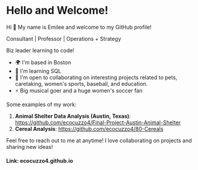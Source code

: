 # Hello and Welcome!

Hi 👋 My name is Emilee and welcome to my GitHub profile!

Consultant | Professor | Operations + Strategy 


Biz leader learning to code! 

* 🌍  I'm based in Boston
* 🧠  I'm learning SQL
* 🤝  I'm open to collaborating on interesting projects related to pets, caretaking, women's sports, baseball, and education.
*  ⚡   Big musical goer and a huge women's soccer fan

Some examples of my work:

1. **Animal Shelter Data Analysis (Austin, Texas)**: https://github.com/ecocuzzo4/Final-Project-Austin-Animal-Shelter
2. **Cereal Analysis**: https://github.com/ecocuzzo4/80-Cereals

Feel free to reach out to me at anytime! I love collaborating on projects and sharing new ideas!

#### Link: ecocuzzo4.github.io
